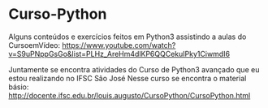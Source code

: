 # Curso-Python
Alguns conteúdos e exercícios feitos em Python3 assistindo a aulas do CursoemVídeo: https://www.youtube.com/watch?v=S9uPNppGsGo&list=PLHz_AreHm4dlKP6QQCekuIPky1CiwmdI6

Juntamente se encontra atividades do Curso de Python3 avançado que eu estou realizando no IFSC São José
Nesse curso se encontra o material básio: http://docente.ifsc.edu.br/louis.augusto/CursoPython/CursoPython.html
